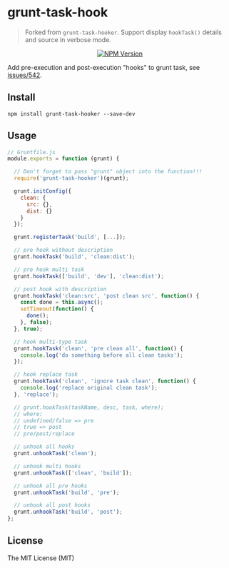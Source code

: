 # grunt-task-hook

> Forked from `grunt-task-hooker`. Support display `hookTask()` details and source in verbose mode.

<p align="center">
  <a href="https://www.npmjs.com/package/grunt-task-hooker"><img alt="NPM Version" src="https://img.shields.io/npm/v/grunt-task-hooker.svg?style=flat"/></a>
</p>

Add pre-execution and post-execution "hooks" to grunt task, see [issues/542](https://github.com/gruntjs/grunt/issues/542).

## Install

```
npm install grunt-task-hooker --save-dev
```

## Usage

```js
// Gruntfile.js
module.exports = function (grunt) {

  // Don't forget to pass "grunt" object into the function!!!
  require('grunt-task-hooker')(grunt);

  grunt.initConfig({
    clean: {
      src: {},
      dist: {}
    }
  });

  grunt.registerTask('build', [...]);

  // pre hook without description
  grunt.hookTask('build', 'clean:dist');

  // pre hook multi task
  grunt.hookTask(['build', 'dev'], 'clean:dist');

  // post hook with description
  grunt.hookTask('clean:src', 'post clean src', function() {
    const done = this.async();
    setTimeout(function() {
      done();
    }, false);
  }, true);

  // hook multi-type task
  grunt.hookTask('clean', 'pre clean all', function() {
    console.log('do something before all clean tasks');
  });

  // hook replace task
  grunt.hookTask('clean', 'ignore task clean', function() {
    console.log('replace original clean task');
  }, 'replace');

  // grunt.hookTask(taskName, desc, task, where);
  // where:
  // undefined/false => pre
  // true => post
  // pre/post/replace

  // unhook all hooks
  grunt.unhookTask('clean');

  // unhook multi hooks
  grunt.unhookTask(['clean', 'build']);

  // unhook all pre hooks
  grunt.unhookTask('build', 'pre');

  // unhook all post hooks
  grunt.unhookTask('build', 'post');
};
```

## License

The MIT License (MIT)
